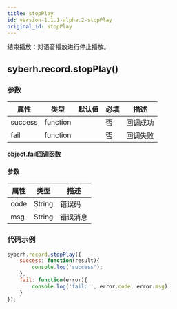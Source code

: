 ```yaml
---
title: stopPlay
id: version-1.1.1-alpha.2-stopPlay
original_id: stopPlay
---
```



结束播放：对语音播放进行停止播放。


## syberh.record.stopPlay()
### **参数**
| 属性     | 类型   | 默认值  |  必填 | 描述                         |
| ---------- | ------- | -------- | ---------------- | ----------------------------------|
| success | function |        | 否       | 回调成功                    |
| fail   | function |        | 否       | 回调失败                    |

**object.fail回调函数**
#### 参数
| 属性 | 类型   | 描述     |
| ---- | ------ | -------- |
| code | String | 错误码   |
| msg  | String | 错误消息 |



### **代码示例**
``` javascript
syberh.record.stopPlay({
	success: function(result){
		console.log('success');
	},
	fail: function(error){
		console.log('fail: ', error.code, error.msg);
	}
});
```